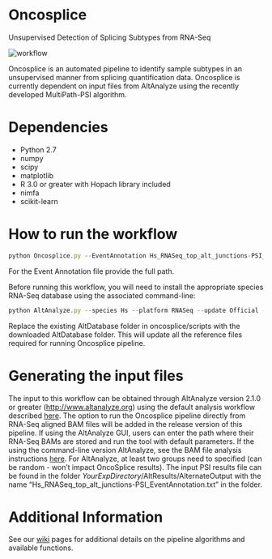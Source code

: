 # Oncosplice # 

Unsupervised Detection of Splicing Subtypes from RNA-Seq

![workflow](https://github.com/venkatmi/oncosplice/wiki/images/workflow.png)

Oncosplice is an automated pipeline to identify sample subtypes in an unsupervised manner from splicing quantification data. Oncosplice is currently dependent on input files from AltAnalyze using the recently developed MultiPath-PSI algorithm. 

 # Dependencies # 

  * Python 2.7
  * numpy
  * scipy
  * matplotlib
  * R 3.0 or greater with Hopach library included
  * nimfa
  * scikit-learn

 # How to run the workflow # 

```javascript
python Oncosplice.py --EventAnnotation Hs_RNASeq_top_alt_junctions-PSI_EventAnnotation.txt"
```

For the Event Annotation file provide the full path.

Before running this workflow, you will need to install the appropriate species RNA-Seq database using the associated command-line:

```javascript
python AltAnalyze.py --species Hs --platform RNASeq --update Official --version EnsMart72
```

Replace the existing AltDatabase folder in oncosplice/scripts with the downloaded AltDatabase folder. This will update all the reference files required for running Oncosplice pipeline.

 # Generating the input files #

The input to this workflow can be obtained through AltAnalyze version 2.1.0 or greater (http://www.altanalyze.org) using the default analysis workflow described [here](http://altanalyze.readthedocs.io/en/latest/Algorithms/#multipath-psi-splicing-algorithm). The option to run the Oncosplice pipeline directly from RNA-Seq aligned BAM files will be added in the release version of this pipeline. If using the AltAnalyze GUI, users can enter the path where their RNA-Seq BAMs are stored and run the tool with default parameters. If the using the command-line version AltAnalyze, see the BAM file analysis instructions [here](https://github.com/nsalomonis/altanalyze/wiki/CommandLineMode). For AltAnalyze, at least two groups need to specified (can be random - won’t impact OncoSplice results). The input PSI results file can be found in the folder *YourExpDirectory*/AltResults/AlternateOutput with the name “Hs_RNASeq_top_alt_junctions-PSI_EventAnnotation.txt” in the folder.

 # Additional Information # 

See our [wiki](https://github.com/venkatmi/oncosplice/wiki) pages for additional details on the pipeline algorithms and available functions.


